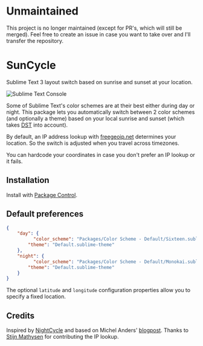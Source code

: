 Unmaintained
============
This project is no longer maintained (except for PR's, which will still be merged).
Feel free to create an issue in case you want to take over and I'll transfer the repository.

SunCycle
========

Sublime Text 3 layout switch based on sunrise and sunset at your location.

![Sublime Text Console](http://smhg.github.io/sublime-suncycle/suncycle.png)

Some of Sublime Text's color schemes are at their best either during day or night.
This package lets you automatically switch between 2 color schemes (and optionally a theme) based on your local sunrise and sunset (which takes [DST](http://en.wikipedia.org/wiki/Daylight_saving_time) into account).

By default, an IP address lookup with [freegeoip.net](https://freegeoip.net/) determines your location. So the switch is adjusted when you travel across timezones.

You can hardcode your coordinates in case you don't prefer an IP lookup or it fails.

## Installation
Install with [Package Control](https://sublime.wbond.net/).

## Default preferences
```json
{
    "day": {
	      "color_scheme": "Packages/Color Scheme - Default/Sixteen.sublime-color-scheme",
        "theme": "Default.sublime-theme"
    },
    "night": {
	      "color_scheme": "Packages/Color Scheme - Default/Monokai.sublime-color-scheme",
        "theme": "Default.sublime-theme"
    }
}
```
The optional `latitude` and `longitude` configuration properties allow you to specify a fixed location.

## Credits
Inspired by [NightCycle](https://github.com/forty-two/NightCycle) and based on Michel Anders' [blogpost](http://michelanders.blogspot.hu/2010/12/calulating-sunrise-and-sunset-in-python.html).
Thanks to [Stijn Mathysen](https://github.com/stijnster) for contributing the IP lookup.
